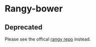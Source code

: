 Rangy-bower
===========

## Deprecated
Please see the offical [rangy repo](https://github.com/timdown/rangy) instead.
